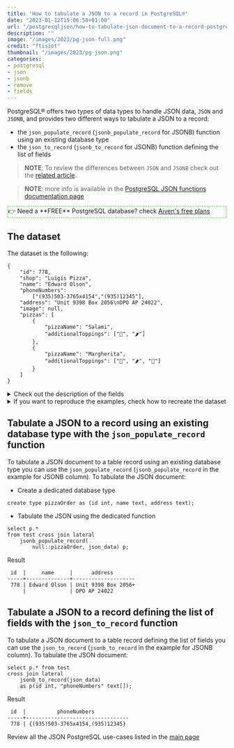```yaml
---
title: 'How to tabulate a JSON to a record in PostgreSQL®'
date: "2023-01-12T15:06:50+01:00"
url: "/postgresqljson/how-to-tabulate-json-document-to-a-record-postgresql"
description: ""
image: "/images/2023/pg-json-full.png"
credit: "ftisiot"
thumbnail: "/images/2023/pg-json.png"
categories:
- postgresql
- json
- jsonb
- remove
- fields
---
```


PostgreSQL® offers two types of data types to handle JSON data, `JSON` and `JSONB`, and provides two different ways to tabulate a JSON to a record:

<!--more-->

* the `json_populate_record` (`jsonb_populate_record` for JSONB) function using an existing database type
* the `json_to_record` (`jsonb_to_record` for JSONB) function defining the list of fields

> **NOTE**: To review the differences between `JSON` and `JSONB` check out the [related article](/postgresqljson/what-are-the-differences-json-jsonb-postgresql).

> **NOTE**: more info is available in the [PostgreSQL JSON functions documentation page](https://www.postgresql.org/docs/current/functions-json.html)

<p style="border:2px dotted #77dd77;"> 👉 Need a **FREE** PostgreSQL database? check <a href="https://go.aiven.io/francesco-signup">Aiven's free plans</a></p>

## The dataset

The dataset is the following:

```
{
    "id": 778,
    "shop": "Luigis Pizza",
    "name": "Edward Olson",
    "phoneNumbers":
        ["(935)503-3765x4154","(935)12345"],
    "address": "Unit 9398 Box 2056\nDPO AP 24022",
    "image": null,
    "pizzas": [
        {
            "pizzaName": "Salami",
            "additionalToppings": ["🥓", "🌶️"]
        },
        {
            "pizzaName": "Margherita",
            "additionalToppings": ["🍌", "🌶️", "🍍"]
        }
    ]
}
```

<details>
  <summary>Check out the description of the fields</summary>
The following examples use a pizza order dataset with an order having:

* `id`: 778
* `shop`: "Luigis Pizza"
* `name`: "Edward Olson"
* `phoneNumbers`:["(935)503-3765x4154","(935)12345"]
* `address`: "Unit 9398 Box 2056\nDPO AP 24022"
* `image`: null
* and two pizzas contained in the `pizzas` item:

```
[
    {
        "pizzaName": "Salami",
        "additionalToppings": ["🥓", "🌶️"]
    },
    {
        "pizzaName": "Margherita",
        "additionalToppings": ["🍌", "🌶️", "🍍"]
    }
]
```
</details>
<details>
  <summary>If you want to reproduce the examples, check how to recreate the dataset</summary>

It can be recreated with the following script:

```
create table test(id serial, json_data jsonb);

insert into test(json_data) values (
'{
    "id": 778,
    "shop": "Luigis Pizza",
    "name": "Edward Olson",
    "phoneNumbers":
        ["(935)503-3765x4154","(935)12345"],
    "address": "Unit 9398 Box 2056\nDPO AP 24022",
    "image": null,
    "pizzas": [
        {
            "pizzaName": "Salami",
            "additionalToppings": ["🥓", "🌶️"]
        },
        {
            "pizzaName": "Margherita",
            "additionalToppings": ["🍌", "🌶️", "🍍"]
        }
    ]
}');
```

</details>

## Tabulate a JSON to a record using an existing database type with the `json_populate_record` function

To tabulate a JSON document to a table record using an existing database type you can use the `json_populate_record` (`jsonb_populate_record` in the example for JSONB column). To tabulate the JSON document:

* Create a dedicated database type

```
create type pizzaOrder as (id int, name text, address text);
```

* Tabulate the JSON using the dedicated function

```
select p.* 
from test cross join lateral 
    jsonb_populate_record(
        null::pizzaOrder, json_data) p;
```

Result

```
 id  |     name     |      address
-----+--------------+--------------------
 778 | Edward Olson | Unit 9398 Box 2056+
     |              | DPO AP 24022
```

## Tabulate a JSON to a record defining the list of fields with the `json_to_record` function

To tabulate a JSON document to a table record defining the list of fields you can use the `json_to_record` (`jsonb_to_record` in the example for JSONB column). To tabulate the JSON document:

```
select p.* from test
cross join lateral 
    jsonb_to_record(json_data) 
    as p(id int, "phoneNumbers" text[]);
```

Result

```
 id  |          phoneNumbers
-----+---------------------------------
 778 | {(935)503-3765x4154,(935)12345}
```

Review all the JSON PostgreSQL use-cases listed in the [main page](/postgresqljson/main)